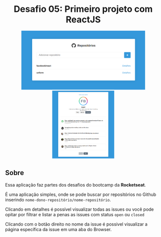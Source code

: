 <h1 align="center">Desafio 05: Primeiro projeto com ReactJS</h1>

<p align="center">
  <img src=".github/image01.png" width="400" />
  <img src=".github/image02.png" width="200" />
</p>


## Sobre

Essa aplicação faz partes dos desafios do bootcamp da **Rocketseat**.

É uma aplicação simples, onde se pode buscar por repositórios no Github inserindo `nome-dono-repositório/nome-repositório`.

Clicando em detalhes é possível visualizar todas as issues ou você pode opitar por filtrar e listar a penas as issues com status `open` ou `closed`

Clicando com o botão direito no nome da issue é possivel visualizar a página específica da issue em uma aba do Browser.
